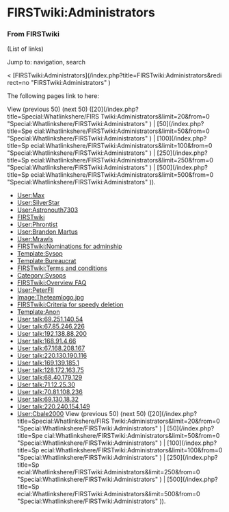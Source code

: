 # FIRSTwiki:Administrators

### From FIRSTwiki

(List of links)

Jump to: navigation, search

&lt; [FIRSTwiki:Administrators](/index.php?title=FIRSTwiki:Administrators&redi
rect=no "FIRSTwiki:Administrators" )  

The following pages link to here:

View (previous 50) (next 50) ([20](/index.php?title=Special:Whatlinkshere/FIRS
Twiki:Administrators&limit=20&from=0
"Special:Whatlinkshere/FIRSTwiki:Administrators" ) | [50](/index.php?title=Spe
cial:Whatlinkshere/FIRSTwiki:Administrators&limit=50&from=0
"Special:Whatlinkshere/FIRSTwiki:Administrators" ) | [100](/index.php?title=Sp
ecial:Whatlinkshere/FIRSTwiki:Administrators&limit=100&from=0
"Special:Whatlinkshere/FIRSTwiki:Administrators" ) | [250](/index.php?title=Sp
ecial:Whatlinkshere/FIRSTwiki:Administrators&limit=250&from=0
"Special:Whatlinkshere/FIRSTwiki:Administrators" ) | [500](/index.php?title=Sp
ecial:Whatlinkshere/FIRSTwiki:Administrators&limit=500&from=0
"Special:Whatlinkshere/FIRSTwiki:Administrators" )).

  * [User:Max](User:Max "User:Max" )
  * [User:SilverStar](User:SilverStar "User:SilverStar" )
  * [User:Astronouth7303](User:Astronouth7303 "User:Astronouth7303" )
  * [FIRSTwiki](FIRSTwiki "FIRSTwiki" )
  * [User:Phrontist](User:Phrontist "User:Phrontist" )
  * [User:Brandon Martus](User:Brandon_Martus "User:Brandon Martus" )
  * [User:Mrawls](User:Mrawls "User:Mrawls" )
  * [FIRSTwiki:Nominations for adminship](FIRSTwiki:Nominations_for_adminship "FIRSTwiki:Nominations for adminship" )
  * [Template:Sysop](Template:Sysop "Template:Sysop" )
  * [Template:Bureaucrat](Template:Bureaucrat "Template:Bureaucrat" )
  * [FIRSTwiki:Terms and conditions](FIRSTwiki:Terms_and_conditions "FIRSTwiki:Terms and conditions" )
  * [Category:Sysops](Category:Sysops "Category:Sysops" )
  * [FIRSTwiki:Overview FAQ](FIRSTwiki:Overview_FAQ "FIRSTwiki:Overview FAQ" )
  * [User:PeterFll](User:PeterFll "User:PeterFll" )
  * [Image:Theteamlogo.jpg](Image:Theteamlogo.jpg "Image:Theteamlogo.jpg" )
  * [FIRSTwiki:Criteria for speedy deletion](FIRSTwiki:Criteria_for_speedy_deletion "FIRSTwiki:Criteria for speedy deletion" )
  * [Template:Anon](Template:Anon "Template:Anon" )
  * [User talk:69.251.140.54](User_talk:69.251.140.54 "User talk:69.251.140.54" )
  * [User talk:67.85.246.226](User_talk:67.85.246.226 "User talk:67.85.246.226" )
  * [User talk:192.138.88.200](User_talk:192.138.88.200 "User talk:192.138.88.200" )
  * [User talk:168.91.4.66](User_talk:168.91.4.66 "User talk:168.91.4.66" )
  * [User talk:67.168.208.167](User_talk:67.168.208.167 "User talk:67.168.208.167" )
  * [User talk:220.130.190.116](User_talk:220.130.190.116 "User talk:220.130.190.116" )
  * [User talk:169.139.185.1](User_talk:169.139.185.1 "User talk:169.139.185.1" )
  * [User talk:128.172.163.75](User_talk:128.172.163.75 "User talk:128.172.163.75" )
  * [User talk:68.40.179.129](User_talk:68.40.179.129 "User talk:68.40.179.129" )
  * [User talk:71.12.25.30](User_talk:71.12.25.30 "User talk:71.12.25.30" )
  * [User talk:70.81.108.236](User_talk:70.81.108.236 "User talk:70.81.108.236" )
  * [User talk:69.130.18.32](User_talk:69.130.18.32 "User talk:69.130.18.32" )
  * [User talk:220.240.154.149](User_talk:220.240.154.149 "User talk:220.240.154.149" )
  * [User:Cbale2000](User:Cbale2000 "User:Cbale2000" )
View (previous 50) (next 50) ([20](/index.php?title=Special:Whatlinkshere/FIRS
Twiki:Administrators&limit=20&from=0
"Special:Whatlinkshere/FIRSTwiki:Administrators" ) | [50](/index.php?title=Spe
cial:Whatlinkshere/FIRSTwiki:Administrators&limit=50&from=0
"Special:Whatlinkshere/FIRSTwiki:Administrators" ) | [100](/index.php?title=Sp
ecial:Whatlinkshere/FIRSTwiki:Administrators&limit=100&from=0
"Special:Whatlinkshere/FIRSTwiki:Administrators" ) | [250](/index.php?title=Sp
ecial:Whatlinkshere/FIRSTwiki:Administrators&limit=250&from=0
"Special:Whatlinkshere/FIRSTwiki:Administrators" ) | [500](/index.php?title=Sp
ecial:Whatlinkshere/FIRSTwiki:Administrators&limit=500&from=0
"Special:Whatlinkshere/FIRSTwiki:Administrators" )).

